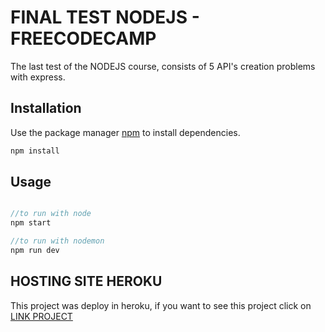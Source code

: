 
# FINAL TEST NODEJS - FREECODECAMP

The last test of the NODEJS course, consists of 5 API's creation problems with express.

## Installation

Use the package manager [npm](https://www.npmjs.com/) to install dependencies.

```bash
npm install
```

## Usage

```javascript

//to run with node
npm start

//to run with nodemon
npm run dev

```

## HOSTING SITE HEROKU
This project was deploy in heroku, if you want to see this project click on
[LINK PROJECT](https://thawing-refuge-37609.herokuapp.com/)